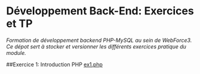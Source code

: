 # Développement Back-End: Exercices et TP
*Formation de développement backend PHP-MySQL au sein de WebForce3. Ce dépot sert à stocker et versionner les différents exercices pratique du module.* 

##Exercice 1: Introduction PHP 
[ex1.php](exercices/ex1.php "Introduction à PHP") 
